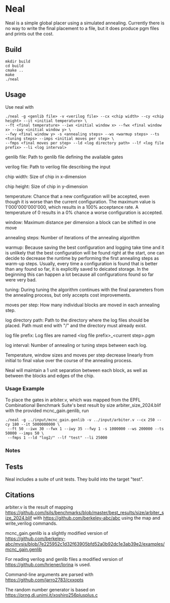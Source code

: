 # Neal
Neal is a simple global placer using a simulated annealing.
Currently there is no way to write the final placement to a file, but it does produce pgm files and prints out the cost.

## Build

```
mkdir build
cd build 
cmake ..
make
./neal
```

## Usage
Use neal with

```
./neal -g <genlib file> -v <verilog file> --cx <chip width> --cy <chip height> --it <initial temperature> \
--ft <final temperature> --iwx <initial window x> --fwx <final window x> --iwy <initial window y> \
--fwy <final window y> -s <annealing steps> --ws <warmup steps> --ts <tuning steps> --imps <initial moves per step> \
--fmps <final moves per step> --ld <log directory path> --lf <log file prefix> --li <log interval>
```

genlib file: Path to genlib file defining the available gates

verilog file: Path to verilog file describing the input

chip width: Size of chip in x-dimension

chip height: Size of chip in y-dimension

temperature: Chance that a new configuration will be accepted, even though it is worse than the current configuration. The maximum value is 1'000'000'000'000, which results in a 100% acceptance rate. A temperature of 0 results in a 0% chance a worse configuration is accepted.

window: Maximum distance per dimension a block can be shifted in one move

annealing steps: Number of iterations of the annealing algorithm

warmup: Because saving the best configuration and logging take time and it is unlikely that the best configuration will be found right at the start, one can decide to decrease the runtime by performing the first annealing steps as warm-up steps. Usually, every time a configuration is found that is better than any found so far, it is explicitly saved to deicated storage. In the beginning this can happen a lot because all configurations found so far were very bad.

tuning: During tuning the algorithm continues with the final parameters from the annealing process, but only accepts cost improvements.

moves per step: How many individual blocks are moved in each annealing step.

log directory path: Path to the directory where the log files should be placed. Path must end with "/" and the directory must already exist.

log file prefix: Log files are named \<log file prefix>\_\<current step>.pgm

log interval: Number of annealing or tuning steps between each log.

Temperature, window sizes and moves per step decrease linearly from initial to final value over the course of the annealing process.

Neal will maintain a 1 unit separation between each block, as well as between the blocks and edges of the chip.

### Usage Example

To place the gates in arbiter.v, which was mapped from the EPFL Combinational Benchmark Suite's best result by size arbiter_size_2024.blif with the provided mcnc_gain.genlib, run

```
./neal -g ../input/mcnc_gain.genlib -v ../input/arbiter.v --cx 250 --cy 180 --it 5000000000 \
 --ft 50 --iwx 30 --fwx 1 --iwy 35 --fwy 1 -s 1000000 --ws 200000 --ts 50000 --imps 50 \
 --fmps 1 --ld "log2/" --lf "test" --li 25000
```

### Notes

## Tests
Neal includes a suite of unit tests. They build into the target "test".

## Citations
arbiter.v is the result of mapping https://github.com/lsils/benchmarks/blob/master/best_results/size/arbiter_size_2024.blif with https://github.com/berkeley-abc/abc using the map and write_verilog commands.

mcnc_gain.genlib is a slightly modified version of https://github.com/berkeley-abc/mvsis/blob/7e225952c1d32f63905bfd52a0b92dc1e3ab39e2/examples/mcnc_gain.genlib

For reading verilog and genlib files a modified version of https://github.com/hriener/lorina is used.

Command-line arguments are parsed with https://github.com/jarro2783/cxxopts

The random number generator is based on https://prng.di.unimi.it/xoshiro256plusplus.c
